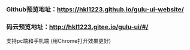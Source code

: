 ### Github预览地址：https://hkl1223.github.io/gulu-ui-website/
### 码云预览地址：http://hkl1223.gitee.io/gulu-ui/#/

支持pc端和手机端 (用Chrome打开效果更好)
